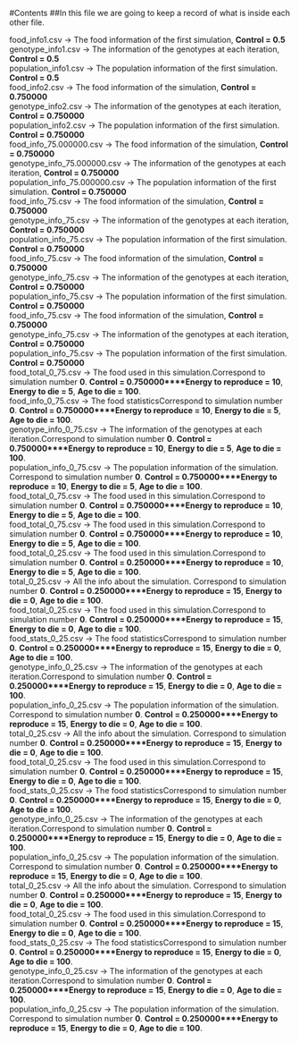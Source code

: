 #Contents
##In this file we are going to keep a record of what is inside each other file.


 
food_info1.csv &rarr; The food information of the first simulation, **Control = 0.5**  
genotype_info1.csv &rarr; The information of the genotypes at each iteration, **Control = 0.5**  
population_info1.csv &rarr; The population information of the first simulation. **Control = 0.5**   
food_info2.csv &rarr; The food information of the simulation, **Control = 0.750000**  
genotype_info2.csv &rarr; The information of the genotypes at each iteration, **Control = 0.750000**  
population_info2.csv &rarr; The population information of the first simulation. **Control = 0.750000**  
food_info_75.000000.csv &rarr; The food information of the simulation, **Control = 0.750000**  
genotype_info_75.000000.csv &rarr; The information of the genotypes at each iteration, **Control = 0.750000**  
population_info_75.000000.csv &rarr; The population information of the first simulation. **Control = 0.750000**  
food_info_75.csv &rarr; The food information of the simulation, **Control = 0.750000**  
genotype_info_75.csv &rarr; The information of the genotypes at each iteration, **Control = 0.750000**  
population_info_75.csv &rarr; The population information of the first simulation. **Control = 0.750000**  
food_info_75.csv &rarr; The food information of the simulation, **Control = 0.750000**  
genotype_info_75.csv &rarr; The information of the genotypes at each iteration, **Control = 0.750000**  
population_info_75.csv &rarr; The population information of the first simulation. **Control = 0.750000**  
food_info_75.csv &rarr; The food information of the simulation, **Control = 0.750000**  
genotype_info_75.csv &rarr; The information of the genotypes at each iteration, **Control = 0.750000**  
population_info_75.csv &rarr; The population information of the first simulation. **Control = 0.750000**  
food_total_0_75.csv &rarr; The food used in this simulation.Correspond to simulation number **0**. **Control = 0.750000****Energy to reproduce = 10**, **Energy to die = 5**, **Age to die = 100**.  
food_info_0_75.csv &rarr; The food statisticsCorrespond to simulation number **0**. **Control = 0.750000****Energy to reproduce = 10**, **Energy to die = 5**, **Age to die = 100**.  
genotype_info_0_75.csv &rarr; The information of the genotypes at each iteration.Correspond to simulation number **0**. **Control = 0.750000****Energy to reproduce = 10**, **Energy to die = 5**, **Age to die = 100**.  
population_info_0_75.csv &rarr; The population information of the simulation. Correspond to simulation number **0**. **Control = 0.750000****Energy to reproduce = 10**, **Energy to die = 5**, **Age to die = 100**.  
food_total_0_75.csv &rarr; The food used in this simulation.Correspond to simulation number **0**. **Control = 0.750000****Energy to reproduce = 10**, **Energy to die = 5**, **Age to die = 100**.  
food_total_0_75.csv &rarr; The food used in this simulation.Correspond to simulation number **0**. **Control = 0.750000****Energy to reproduce = 10**, **Energy to die = 5**, **Age to die = 100**.  
food_total_0_25.csv &rarr; The food used in this simulation.Correspond to simulation number **0**. **Control = 0.250000****Energy to reproduce = 10**, **Energy to die = 5**, **Age to die = 100**.  
total_0_25.csv &rarr; All the info about the simulation. Correspond to simulation number **0**. **Control = 0.250000****Energy to reproduce = 15**, **Energy to die = 0**, **Age to die = 100**.  
food_total_0_25.csv &rarr; The food used in this simulation.Correspond to simulation number **0**. **Control = 0.250000****Energy to reproduce = 15**, **Energy to die = 0**, **Age to die = 100**.  
food_stats_0_25.csv &rarr; The food statisticsCorrespond to simulation number **0**. **Control = 0.250000****Energy to reproduce = 15**, **Energy to die = 0**, **Age to die = 100**.  
genotype_info_0_25.csv &rarr; The information of the genotypes at each iteration.Correspond to simulation number **0**. **Control = 0.250000****Energy to reproduce = 15**, **Energy to die = 0**, **Age to die = 100**.  
population_info_0_25.csv &rarr; The population information of the simulation. Correspond to simulation number **0**. **Control = 0.250000****Energy to reproduce = 15**, **Energy to die = 0**, **Age to die = 100**.  
total_0_25.csv &rarr; All the info about the simulation. Correspond to simulation number **0**. **Control = 0.250000****Energy to reproduce = 15**, **Energy to die = 0**, **Age to die = 100**.  
food_total_0_25.csv &rarr; The food used in this simulation.Correspond to simulation number **0**. **Control = 0.250000****Energy to reproduce = 15**, **Energy to die = 0**, **Age to die = 100**.  
food_stats_0_25.csv &rarr; The food statisticsCorrespond to simulation number **0**. **Control = 0.250000****Energy to reproduce = 15**, **Energy to die = 0**, **Age to die = 100**.  
genotype_info_0_25.csv &rarr; The information of the genotypes at each iteration.Correspond to simulation number **0**. **Control = 0.250000****Energy to reproduce = 15**, **Energy to die = 0**, **Age to die = 100**.  
population_info_0_25.csv &rarr; The population information of the simulation. Correspond to simulation number **0**. **Control = 0.250000****Energy to reproduce = 15**, **Energy to die = 0**, **Age to die = 100**.  
total_0_25.csv &rarr; All the info about the simulation. Correspond to simulation number **0**. **Control = 0.250000****Energy to reproduce = 15**, **Energy to die = 0**, **Age to die = 100**.  
food_total_0_25.csv &rarr; The food used in this simulation.Correspond to simulation number **0**. **Control = 0.250000****Energy to reproduce = 15**, **Energy to die = 0**, **Age to die = 100**.  
food_stats_0_25.csv &rarr; The food statisticsCorrespond to simulation number **0**. **Control = 0.250000****Energy to reproduce = 15**, **Energy to die = 0**, **Age to die = 100**.  
genotype_info_0_25.csv &rarr; The information of the genotypes at each iteration.Correspond to simulation number **0**. **Control = 0.250000****Energy to reproduce = 15**, **Energy to die = 0**, **Age to die = 100**.  
population_info_0_25.csv &rarr; The population information of the simulation. Correspond to simulation number **0**. **Control = 0.250000****Energy to reproduce = 15**, **Energy to die = 0**, **Age to die = 100**.  
